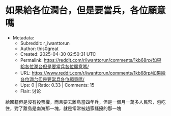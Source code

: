 # 如果給各位潤台，但是要當兵，各位願意嗎

- Metadata:
  - Subreddit: r_iwanttorun
  - Author: this0great
  - Created: 2025-04-30 02:50:31 UTC
  - Permalink: https://reddit.com/r/iwanttorun/comments/1kb68rp/如果給各位潤台但是要當兵各位願意嗎/
  - URL: https://www.reddit.com/r/iwanttorun/comments/1kb68rp/如果給各位潤台但是要當兵各位願意嗎/
  - Ups: 0 | Ratio: 0.33 | Comments: 15
  - Flair: 讨论


給國籍但是沒有投票權，而且要去離島當四年兵，但是一個月一萬多人民幣，包吃住，對了離島是南海那一塊，就是常常被趙家騷擾的那一塊

